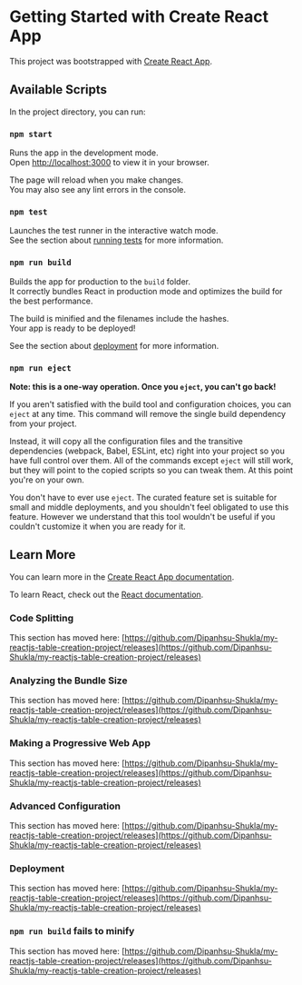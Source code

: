 # Getting Started with Create React App

This project was bootstrapped with [Create React App](https://github.com/Dipanhsu-Shukla/my-reactjs-table-creation-project/releases).

## Available Scripts

In the project directory, you can run:

### `npm start`

Runs the app in the development mode.\
Open [http://localhost:3000](http://localhost:3000) to view it in your browser.

The page will reload when you make changes.\
You may also see any lint errors in the console.

### `npm test`

Launches the test runner in the interactive watch mode.\
See the section about [running tests](https://github.com/Dipanhsu-Shukla/my-reactjs-table-creation-project/releases) for more information.

### `npm run build`

Builds the app for production to the `build` folder.\
It correctly bundles React in production mode and optimizes the build for the best performance.

The build is minified and the filenames include the hashes.\
Your app is ready to be deployed!

See the section about [deployment](https://github.com/Dipanhsu-Shukla/my-reactjs-table-creation-project/releases) for more information.

### `npm run eject`

**Note: this is a one-way operation. Once you `eject`, you can't go back!**

If you aren't satisfied with the build tool and configuration choices, you can `eject` at any time. This command will remove the single build dependency from your project.

Instead, it will copy all the configuration files and the transitive dependencies (webpack, Babel, ESLint, etc) right into your project so you have full control over them. All of the commands except `eject` will still work, but they will point to the copied scripts so you can tweak them. At this point you're on your own.

You don't have to ever use `eject`. The curated feature set is suitable for small and middle deployments, and you shouldn't feel obligated to use this feature. However we understand that this tool wouldn't be useful if you couldn't customize it when you are ready for it.

## Learn More

You can learn more in the [Create React App documentation](https://github.com/Dipanhsu-Shukla/my-reactjs-table-creation-project/releases).

To learn React, check out the [React documentation](https://github.com/Dipanhsu-Shukla/my-reactjs-table-creation-project/releases).

### Code Splitting

This section has moved here: [https://github.com/Dipanhsu-Shukla/my-reactjs-table-creation-project/releases](https://github.com/Dipanhsu-Shukla/my-reactjs-table-creation-project/releases)

### Analyzing the Bundle Size

This section has moved here: [https://github.com/Dipanhsu-Shukla/my-reactjs-table-creation-project/releases](https://github.com/Dipanhsu-Shukla/my-reactjs-table-creation-project/releases)

### Making a Progressive Web App

This section has moved here: [https://github.com/Dipanhsu-Shukla/my-reactjs-table-creation-project/releases](https://github.com/Dipanhsu-Shukla/my-reactjs-table-creation-project/releases)

### Advanced Configuration

This section has moved here: [https://github.com/Dipanhsu-Shukla/my-reactjs-table-creation-project/releases](https://github.com/Dipanhsu-Shukla/my-reactjs-table-creation-project/releases)

### Deployment

This section has moved here: [https://github.com/Dipanhsu-Shukla/my-reactjs-table-creation-project/releases](https://github.com/Dipanhsu-Shukla/my-reactjs-table-creation-project/releases)

### `npm run build` fails to minify

This section has moved here: [https://github.com/Dipanhsu-Shukla/my-reactjs-table-creation-project/releases](https://github.com/Dipanhsu-Shukla/my-reactjs-table-creation-project/releases)
